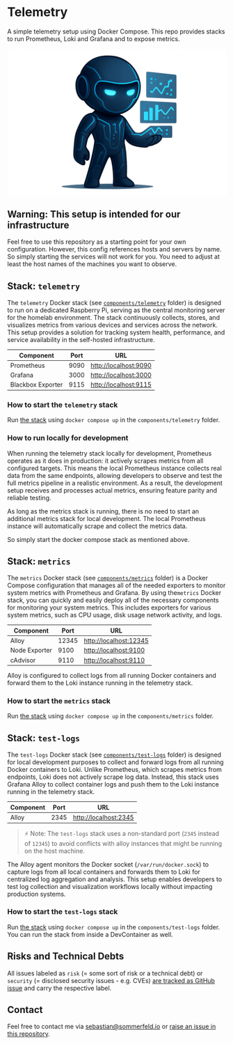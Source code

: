 # Telemetry

A simple telemetry setup using Docker Compose. This repo provides stacks to run Prometheus, Loki and Grafana and to expose metrics.

![Project Logo](https://raw.githubusercontent.com/sommerfeld-io/telemetry/refs/heads/main/.assets/logo.png)

## Warning: This setup is intended for our infrastructure

Feel free to use this repository as a starting point for your own configuration. However, this config references hosts and servers by name. So simply starting the services will not work for you. You need to adjust at least the host names of the machines you want to observe.

## Stack: `telemetry`

The `telemetry` Docker stack (see [`components/telemetry`](components/metrics) folder) is designed to run on a dedicated Raspberry Pi, serving as the central monitoring server for the homelab environment. The stack continuously collects, stores, and visualizes metrics from various devices and services across the network. This setup provides a solution for tracking system health, performance, and service availability in the self-hosted infrastructure.

| Component         | Port | URL                     |
| ----------------- | ---- | ----------------------- |
| Prometheus        | 9090 | <http://localhost:9090> |
| Grafana           | 3000 | <http://localhost:3000> |
| Blackbox Exporter | 9115 | <http://localhost:9115> |

### How to start the `telemetry` stack

Run [the stack](components/telemetry/docker-compose.yml) using `docker compose up` in the `components/telemetry` folder.

### How to run locally for development

When running the telemetry stack locally for development, Prometheus operates as it does in production: it actively scrapes metrics from all configured targets. This means the local Prometheus instance collects real data from the same endpoints, allowing developers to observe and test the full metrics pipeline in a realistic environment. As a result, the development setup receives and processes actual metrics, ensuring feature parity and reliable testing.

As long as the metrics stack is running, there is no need to start an additional metrics stack for local development. The local Prometheus instance will automatically scrape and collect the metrics data.

So simply start the docker compose stack as mentioned above.

## Stack: `metrics`

The `metrics` Docker stack (see [`components/metrics`](components/metrics) folder) is a Docker Compose configuration that manages all of the needed exporters to monitor system metrics with Prometheus and Grafana. By using the`metrics` Docker stack, you can quickly and easily deploy all of the necessary components for monitoring your system metrics. This includes exporters for various system metrics, such as CPU usage, disk usage network activity, and logs.

| Component     | Port  | URL                      |
| ------------- | ----- | ------------------------ |
| Alloy         | 12345 | <http://localhost:12345> |
| Node Exporter | 9100  | <http://localhost:9100>  |
| cAdvisor      | 9110  | <http://localhost:9110>  |

Alloy is configured to collect logs from all running Docker containers and forward them to the Loki instance running in the telemetry stack.

### How to start the `metrics` stack

Run [the stack](components/metrics/docker-compose.yml) using `docker compose up` in the `components/metrics` folder.

## Stack: `test-logs`

The `test-logs` Docker stack (see [`components/test-logs`](components/test-logs) folder) is designed for local development purposes to collect and forward logs from all running Docker containers to Loki. Unlike Prometheus, which scrapes metrics from endpoints, Loki does not actively scrape log data. Instead, this stack uses Grafana Alloy to collect container logs and push them to the Loki instance running in the telemetry stack.

| Component | Port | URL                     |
| --------- | ---- | ----------------------- |
| Alloy     | 2345 | <http://localhost:2345> |

> :zap: Note: The `test-logs` stack uses a non-standard port (`2345` instead of `12345`) to avoid conflicts with alloy instances that might be running on the host machine.

The Alloy agent monitors the Docker socket (`/var/run/docker.sock`) to capture logs from all local containers and forwards them to Loki for centralized log aggregation and analysis. This setup enables developers to test log collection and visualization workflows locally without impacting production systems.

### How to start the `test-logs` stack

Run [the stack](components/test-logs/docker-compose.yml) using `docker compose up` in the `components/test-logs` folder. You can run the stack from inside a DevContainer as well.

## Risks and Technical Debts

All issues labeled as `risk` (= some sort of risk or a technical debt) or `security` (= disclosed security issues - e.g. CVEs) [are tracked as GitHub issue](https://github.com/sommerfeld-io/telemetry/issues?q=is%3Aissue+label%3Asecurity%2Crisk+is%3Aopen) and carry the respective label.

## Contact

Feel free to contact me via <sebastian@sommerfeld.io> or [raise an issue in this repository](https://github.com/sommerfeld-io/telemetry/issues).
